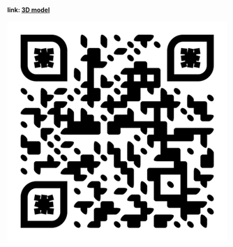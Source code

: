 #### **link**: [**3D model**](https://okhko.github.io/ARVisuals)



<p align="center">

![qr-code](https://raw.githubusercontent.com/okhko/ARVisuals/main/qr-code.png)

</p>

